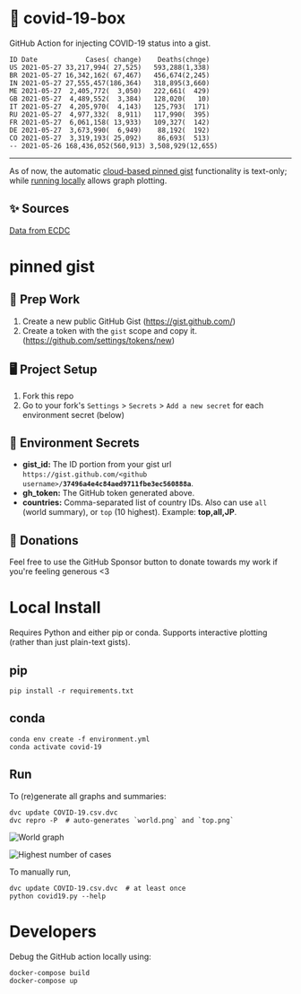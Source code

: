 # 🏥 covid-19-box

GitHub Action for injecting COVID-19 status into a gist.

```
ID Date            Cases( change)    Deaths(chnge)
US 2021-05-27 33,217,994( 27,525)   593,288(1,338)
BR 2021-05-27 16,342,162( 67,467)   456,674(2,245)
IN 2021-05-27 27,555,457(186,364)   318,895(3,660)
ME 2021-05-27  2,405,772(  3,050)   222,661(  429)
GB 2021-05-27  4,489,552(  3,384)   128,020(   10)
IT 2021-05-27  4,205,970(  4,143)   125,793(  171)
RU 2021-05-27  4,977,332(  8,911)   117,990(  395)
FR 2021-05-27  6,061,158( 13,933)   109,327(  142)
DE 2021-05-27  3,673,990(  6,949)    88,192(  192)
CO 2021-05-27  3,319,193( 25,092)    86,693(  513)
-- 2021-05-26 168,436,052(560,913) 3,508,929(12,655)
```

---

As of now, the automatic [cloud-based pinned gist](#pinned-gist) functionality is text-only;
while [running locally](#local-install) allows graph plotting.

## ✨ Sources

[Data from ECDC](https://www.ecdc.europa.eu/en/publications-data/download-todays-data-geographic-distribution-covid-19-cases-worldwide)

# pinned gist

## 🎒 Prep Work
1. Create a new public GitHub Gist (https://gist.github.com/)
1. Create a token with the `gist` scope and copy it. (https://github.com/settings/tokens/new)

## 🖥 Project Setup
1. Fork this repo
1. Go to your fork's `Settings` > `Secrets` > `Add a new secret` for each environment secret (below)

## 🤫 Environment Secrets
- **gist_id:** The ID portion from your gist url `https://gist.github.com/<github username>/`**`37496a4e4c84aed9711fbe3ec560888a`**.
- **gh_token:** The GitHub token generated above.
- **countries:** Comma-separated list of country IDs. Also can use `all` (world summary), or `top` (10 highest). Example: **top,all,JP**.

## 💸 Donations

Feel free to use the GitHub Sponsor button to donate towards my work if you're feeling generous <3

# Local Install

Requires Python and either pip or conda. Supports interactive plotting (rather than just plain-text gists).

## pip

```
pip install -r requirements.txt
```

## conda

```
conda env create -f environment.yml
conda activate covid-19
```

## Run

To (re)generate all graphs and summaries:

```
dvc update COVID-19.csv.dvc
dvc repro -P  # auto-generates `world.png` and `top.png`
```

![World graph](world.png)

![Highest number of cases](top.png)

To manually run,

```
dvc update COVID-19.csv.dvc  # at least once
python covid19.py --help
```

# Developers

Debug the GitHub action locally using:

```
docker-compose build
docker-compose up
```
